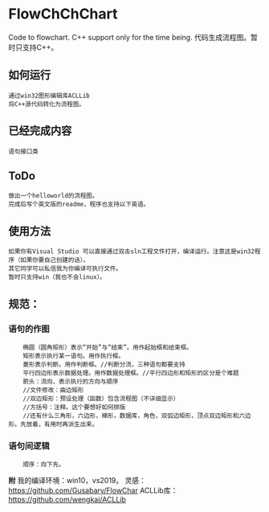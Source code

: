  # FlowChChChart
  Code to flowchart. C++ support only  for the time being.
  代码生成流程图。暂时只支持C++。

  ## 如何运行
    通过win32图形编辑库ACLLib
    将C++源代码转化为流程图。

  ## 已经完成内容
    语句接口类

  ## ToDo
    做出一个helloworld的流程图。
    完成后写个英文版的readme，程序也支持以下英语。

  ## 使用方法
    如果你有Visual Studio 可以直接通过双击sln工程文件打开，编译运行。注意这是win32程序（如果你要自己创建的话）。
    其它同学可以私信我为你编译可执行文件。
    暂时只支持win（我也不会linux）。

  ## 规范：
   ### 语句的作图
        椭圆（圆角矩形）表示“开始”与“结束”。用作起始框和结束框。
        矩形表示执行某一语句。用作执行框。
        菱形表示判断。用作判断框。//判断分流，三种语句都要支持
        平行四边形表示数据处理。用作数据处理框。//平行四边形和矩形的区分是个难题
        箭头：流向，表示执行的方向与顺序
        //文件修改：曲边矩形
        //双边矩形：预设处理（函数）包含流程图（不详细显示）
        //方括号：注释。这个要想好如何排版
        //还有什么三角形，六边形，梯形，数据库，角色，双弧边矩形，顶点双边矩形和六边形。先放着，有用时再派生出来。
   ### 语句间逻辑
        顺序：向下先。

  **附**
  我的编译环境：win10，vs2019。
  灵感：https://github.com/Gusabary/FlowChar
  ACLLib库：https://github.com/wengkai/ACLLib
